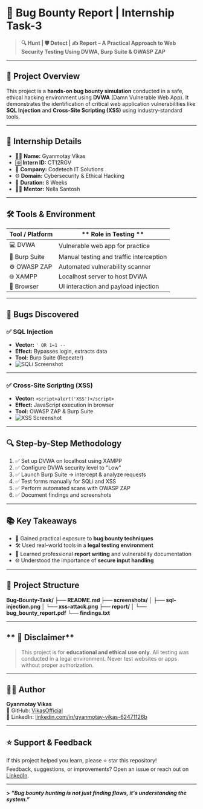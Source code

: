 # **🐞 Bug Bounty Report | Internship Task-3**

> **🔍 Hunt | 🛡️ Detect | ✍️ Report – A Practical Approach to Web Security Testing Using DVWA, Burp Suite & OWASP ZAP**

---

## **📌 Project Overview**

This project is a **hands-on bug bounty simulation** conducted in a safe, ethical hacking environment using **DVWA** (Damn Vulnerable Web App). It demonstrates the identification of critical web application vulnerabilities like **SQL Injection** and **Cross-Site Scripting (XSS)** using industry-standard tools.

---

## **🧾 Internship Details**

- 👨‍💻 **Name:** Gyanmotay Vikas  
- 🆔 **Intern ID:** CT12RGV  
- 🏢 **Company:** Codetech IT Solutions  
- 🌐 **Domain:** Cybersecurity & Ethical Hacking  
- 📅 **Duration:** 8 Weeks  
- 🧑‍🏫 **Mentor:** Nella Santosh  

---

## **🛠️ Tools & Environment**

| **Tool / Platform**  |** Role in Testing **                  |
|------------------|-------------------------------------------|
| 💻 DVWA          | Vulnerable web app for practice           |
| 🧪 Burp Suite    | Manual testing and traffic interception   |
| ⚙️ OWASP ZAP     | Automated vulnerability scanner           |
| 🌐 XAMPP         | Localhost server to host DVWA             |
| 🔎 Browser       | UI interaction and payload injection      |

---

## 🚀 Bugs Discovered

### **✅ SQL Injection**

- **Vector:** `' OR 1=1 --`  
- **Effect:** Bypasses login, extracts data  
- **Tool:** Burp Suite (Repeater)  
- ![SQLi Screenshot](screenshots/sql-injection.png)

---

### **✅ Cross-Site Scripting (XSS)**

- **Vector:** `<script>alert('XSS')</script>`  
- **Effect:** JavaScript execution in browser  
- **Tool:** OWASP ZAP & Burp Suite  
- ![XSS Screenshot](screenshots/xss-attack.png)

---

## **🔍 Step-by-Step Methodology**

1. ✅ Set up DVWA on localhost using XAMPP  
2. ✅ Configure DVWA security level to "Low"  
3. ✅ Launch Burp Suite → intercept & analyze requests  
4. ✅ Test forms manually for SQLi and XSS  
5. ✅ Perform automated scans with OWASP ZAP  
6. ✅ Document findings and screenshots  

---

## **📚 Key Takeaways**

- 🔐 Gained practical exposure to **bug bounty techniques**  
- 🛠️ Used real-world tools in a **legal testing environment**  
- 📄 Learned professional **report writing** and vulnerability documentation  
- 🌐 Understood the importance of **secure input handling**

---

## **📁 Project Structure**

**Bug-Bounty-Task/
├── README.md
├── screenshots/
│ ├── sql-injection.png
│ └── xss-attack.png
├── report/
│ └── bug_bounty_report.pdf
└── findings.txt**

---

## ** 📜 Disclaimer**

> This project is for **educational and ethical use only**. All testing was conducted in a legal environment. Never test websites or apps without proper authorization.

---

## **👨‍💻 Author**

**Gyanmotay Vikas**  
🔗 GitHub: [VikasOfficial](https://github.com/VikasOffical)  
🔗 LinkedIn: [linkedin.com/in/gyanmotay-vikas-62471126b](https://linkedin.com/in/gyanmotay-vikas-62471126b)

---

## **⭐ Support & Feedback**

If this project helped you learn, please ⭐ star this repository!  
Feedback, suggestions, or improvements? Open an issue or reach out on [LinkedIn](https://linkedin.com/in/gyanmotay-vikas-62471126b).

---

**> _“Bug bounty hunting is not just finding flaws, it's understanding the system.”_**
